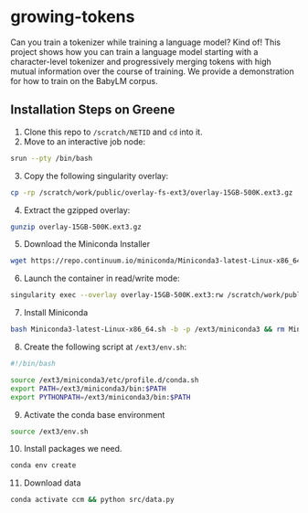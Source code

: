 # growing-tokens

Can you train a tokenizer while training a language model? Kind of! This project shows how you can train a language model starting with a character-level tokenizer and progressively merging tokens with high mutual information over the course of training. We provide a demonstration for how to train on the BabyLM corpus.

## Installation Steps on Greene

1. Clone this repo to `/scratch/NETID` and `cd` into it.
2. Move to an interactive job node:
```bash
srun --pty /bin/bash
```

3. Copy the following singularity overlay:
```bash
cp -rp /scratch/work/public/overlay-fs-ext3/overlay-15GB-500K.ext3.gz .
```

4. Extract the gzipped overlay:
```bash
gunzip overlay-15GB-500K.ext3.gz
```

5. Download the Miniconda Installer
```bash
wget https://repo.continuum.io/miniconda/Miniconda3-latest-Linux-x86_64.sh
```

6. Launch the container in read/write mode:
```bash
singularity exec --overlay overlay-15GB-500K.ext3:rw /scratch/work/public/singularity/cuda11.6.124-cudnn8.4.0.27-devel-ubuntu20.04.4.sif /bin/bash
```

7. Install Miniconda
```bash
bash Miniconda3-latest-Linux-x86_64.sh -b -p /ext3/miniconda3 && rm Miniconda3-latest-Linux-x86_64.sh
```

8. Create the following script at `/ext3/env.sh`:
```bash
#!/bin/bash

source /ext3/miniconda3/etc/profile.d/conda.sh
export PATH=/ext3/miniconda3/bin:$PATH
export PYTHONPATH=/ext3/miniconda3/bin:$PATH
```

9. Activate the conda base environment
```bash
source /ext3/env.sh
```
10. Install packages we need.
```bash
conda env create
```
11. Download data
```bash
conda activate ccm && python src/data.py
```

